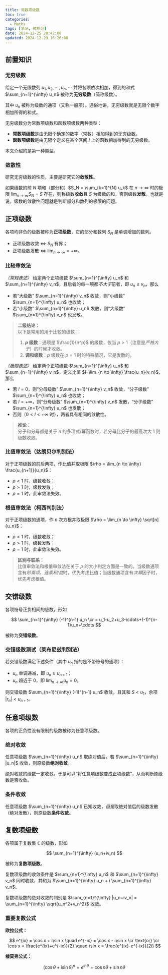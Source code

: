 ```yaml
---
title: 常数项级数
toc: true
categories:
  - Maths
tags: [笔记, 微积分]
date: 2024-12-25 20:42:00
updated: 2024-12-29 16:26:00
---
```

## 前置知识

### 无穷级数

给定一个无限数列 $u_1,u_2,\cdots,u_n,\cdots$ 并将各项依次相加，得到的和式 $\sum_{n=1}^{\infty} u_n$ 被称为**无穷级数**（简称级数）。

其中 $u_n$ 被称为级数的通项（又称一般项）。通俗地讲，无穷级数就是无限个数字相加所得的和式。

<!-- more -->

无穷级数分为常数项级数和函数项级数两种类型：

- **常数项级数**是由无限个确定的数字（常数）相加得到的无穷级数。
- **函数项级数**是由无限个定义在某个区间 $I$ 上的函数相加得到的无穷级数。

本文介绍的是第一种类型。

### 敛散性

研究无穷级数的性质，主要是研究它的**敛散性**。

如果级数的前 $N$ 项和（部分和）$S_N = \sum_{k=1}^{N} u_k$ 在 $n \to \infty$ 时的极限 $\lim_{n \to \infty} S_N = S$ 存在，则称级数**收敛**且 $S$ 为级数的和，否则级数**发散**。也就是说，级数的敛散性问题就是判断部分和数列的极限的问题。

## 正项级数

各项均非负的级数被称为**正项级数**，它的部分和数列 $S_N$ 是单调增加的数列。

- 正项级数收敛 $\Leftrightarrow$ $S_N$ 有界；
- 正项级数发散 $\Leftrightarrow$ $\lim_{n \to \infty}=+\infty$。

### 比较审敛法

*（常规表述）* 给定两个正项级数 $\sum_{n=1}^{\infty} u_n$ 和 $\sum_{n=1}^{\infty} v_n$，且后者的每一项都*不大于*前者，即 $u_n \leq v_n$，那么

- 若“大级数” $\sum_{n=1}^{\infty} v_n$ 收敛，则“小级数” $\sum_{n=1}^{\infty} u_n$ 也收敛；
- 若“小级数” $\sum_{n=1}^{\infty} u_n$ 发散，则“大级数” $\sum_{n=1}^{\infty} v_n$ 也发散。

> **二级结论：**  
> 以下是常用的用于比较的级数：
> 1. **$p$ 级数**：通项是 $\frac{1}{n^p}$ 的级数，仅当 $p>1$（注意是*严格大于*）的时候才收敛。
> 2. **调和级数**：$p$ 级数在 $p=1$ 时的特殊情况，它是发散的。

*（极限表述）* 给定两个正项级数 $\sum_{n=1}^{\infty} u_n$ 和 $\sum_{n=1}^{\infty} v_n$，定义比值 $l=\lim_{n \to \infty} \frac{u_n}{v_n}$，那么

- 若 $l=0$，则“分母级数” $\sum_{n=1}^{\infty} v_n$ 收敛，“分子级数” $\sum_{n=1}^{\infty} u_n$ 也收敛；
- 若 $l=+\infty$，则“分母级数” $\sum_{n=1}^{\infty} v_n$ 发散，“分子级数” $\sum_{n=1}^{\infty} u_n$ 也发散；
- 否则（$0<l<+\infty$ 时），两者具有相同的敛散性。

> **推论：**  
> 分子和分母都是关于 $n$ 的多项式/幂函数时，若分母比分子的最高次大 $1$ 则级数收敛。

### 比值审敛法（达朗贝尔判别法）

对于正项级数的前后两项，作比值并取极限 $\rho = \lim_{n \to \infty} \frac{u_{n+1}}{u_n}$：

- $\rho<1$ 时，级数收敛；
- $\rho>1$ 时，级数发散；
- $\rho=1$ 时，此审敛法失效。

### 根值审敛法（柯西判别法）

对于正项级数的通项，作 $n$ 次方根并取极限 $\rho = \lim_{n \to \infty} \sqrt[n]{u_n}$：

- $\rho<1$ 时，级数收敛；
- $\rho>1$ 时，级数发散；
- $\rho=1$ 时，此审敛法失效。

> **区别与联系：**  
> 比值审敛法和根值审敛法在关于 $\rho$ 的大小判定方面是一致的。当级数通项含有*阶乘项、连乘积/商*时，优先考虑比值；当级数通项含有*次幂*因子时，优先考虑根值。

## 交错级数

各项符号正负相间的级数，形如

$$
\sum_{n=1}^{\infty} (-1)^{n-1} u_n \cr
= u_1-u_2+u_3-\cdots+(-1)^{n-1}u_n+\cdots
$$

被称为**交错级数**。

### 交错级数测试（莱布尼兹判别法）

若交错级数满足下述条件（其中 $u_n$ 指的是不带符号的通项）：

- $u_n$ 单调递减，即 $u_n \geq u_{n+1}$；
- $u_n$ 趋近于 $0$，即 $\lim_{n \to \infty} u_n = 0$。

则交错级数 $\sum_{n=1}^{\infty} (-1)^{n-1} u_n$ 收敛，且其和 $S<u_1$，余项 $|r_n|<u_{n+1}$。

## 任意项级数

各项的正负性没有限制的级数被称为任意项级数。

### 绝对收敛

任意项级数 $\sum_{n=1}^{\infty} u_n$ 取绝对值后，若 $\sum_{n=1}^{\infty} |u_n|$ 收敛，则原级数**绝对收敛**。

绝对收敛的级数一定收敛。于是可以“将任意项级数变成正项级数”，从而判断原级数是否收敛。

### 条件收敛

任意项级数 $\sum_{n=1}^{\infty} u_n$ 已知收敛，*但是*取绝对值后的级数发散（绝对发散），则原级数**条件收敛**。

## 复数项级数

各项属于复数集 $\mathbb{C}$ 的级数，形如

$$
\sum_{n=1}^{\infty} (u_n+iv_n)
$$

被称为**复数项级数**。

复数项级数的收敛条件是 $\sum_{n=1}^{\infty} u_n$ 和 $\sum_{n=1}^{\infty} v_n$ 同时收敛，其和为 $\sum_{n=1}^{\infty} u_n + i \sum_{n=1}^{\infty} v_n$。

复数项级数的绝对收敛的判别是 $\sum_{n=1}^{\infty} |u_n+iv_n| = \sum_{n=1}^{\infty} \sqrt{u_n^2+v_n^2}$ 收敛。

### 重要复数公式

**欧拉公式：**

$$
e^{ix} = \cos x + i\sin x \quad e^{-ix} = \cos x - i\sin x \cr
\text{or} \cr
\cos x = \frac{e^{ix}+e^{-ix}}{2} \quad \sin x = \frac{e^{ix}-e^{-ix}}{2i}
$$

**‌棣莫弗公式：**  

$$
(\cos \theta + i\sin \theta)^n = e^{in\theta} = \cos n\theta + \sin n\theta
$$
